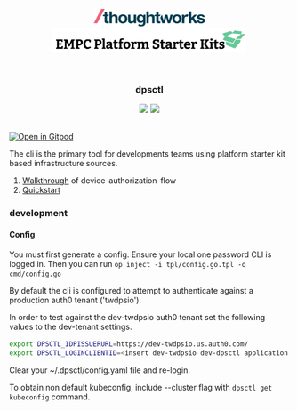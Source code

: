 <div align="center">
	<p>
		<img alt="Thoughtworks Logo" src="https://raw.githubusercontent.com/ThoughtWorks-DPS/static/master/thoughtworks_flamingo_wave.png?sanitize=true" width=200 />
    <br />
		<img alt="DPS Title" src="https://raw.githubusercontent.com/ThoughtWorks-DPS/static/master/EMPCPlatformStarterKitsImage.png?sanitize=true" width=350/>
	</p>
  <br />
  <h3>dpsctl</h3>
    <a href="https://app.circleci.com/pipelines/github/ThoughtWorks-DPS/dpsctl"><img src="https://circleci.com/gh/ThoughtWorks-DPS/dpsctl.svg?style=shield"></a> <a href="https://opensource.org/licenses/MIT"><img src="https://img.shields.io/badge/license-MIT-blue.svg"></a>
</div>
<br />

[![Open in Gitpod](https://gitpod.io/button/open-in-gitpod.svg)](https://gitpod.io/#https://github.com/ThoughtWorks-DPS/dpsctl)

The cli is the primary tool for developments teams using platform starter kit based infrastructure sources.  

1. [Walkthrough](doc/auth0-device-auth-flow.md) of device-authorization-flow
2. [Quickstart](doc/quickstart.md)

### development

#### Config

You must first generate a config. Ensure your local one password CLI is logged in. Then you can run `op inject -i tpl/config.go.tpl -o cmd/config.go`

By default the cli is configured to attempt to authenticate against a production auth0 tenant ('twdpsio').  

In order to test against the dev-twdpsio auth0 tenant set the following values to the dev-tenant settings.  
```bash
export DPSCTL_IDPISSUERURL=https://dev-twdpsio.us.auth0.com/
export DPSCTL_LOGINCLIENTID=<insert dev-twdpsio dev-dpsctl application client id>
```

Clear your ~/.dpsctl/config.yaml file and re-login.  

To obtain non default kubeconfig, include --cluster flag with `dpsctl get kubeconfig` command.  
